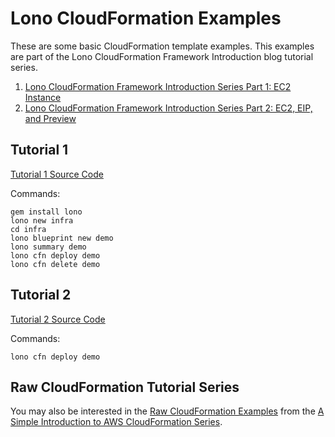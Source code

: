 # Lono CloudFormation Examples

These are some basic CloudFormation template examples.  This examples are part of the Lono CloudFormation Framework Introduction blog tutorial series.

1. [Lono CloudFormation Framework Introduction Series Part 1: EC2 Instance](https://blog.boltops.com/2019/10/30/lono-cloudformation-framework-introduction-series-part-1-ec2-instance)
2. [Lono CloudFormation Framework Introduction Series Part 2: EC2, EIP, and Preview](https://blog.boltops.com/2019/11/05/lono-cloudformation-framework-introduction-series-part-2-ec2-eip-and-preview)

## Tutorial 1

[Tutorial 1 Source Code](tutorial-1)

Commands:

    gem install lono
    lono new infra
    cd infra
    lono blueprint new demo
    lono summary demo
    lono cfn deploy demo
    lono cfn delete demo

## Tutorial 2

[Tutorial 2 Source Code](tutorial-2)

Commands:

    lono cfn deploy demo

## Raw CloudFormation Tutorial Series

You may also be interested in the [Raw CloudFormation Examples](https://github.com/tongueroo/cloudformation-examples) from the [A Simple Introduction to AWS CloudFormation Series](https://blog.boltops.com/2017/03/06/a-simple-introduction-to-aws-cloudformation-part-1-ec2-instance).